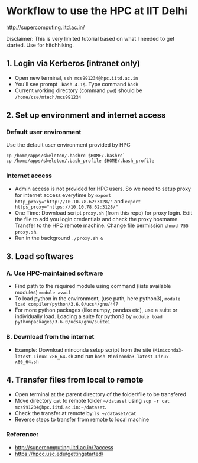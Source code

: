 # Workflow to use the HPC at IIT Delhi</br>
http://supercomputing.iitd.ac.in/   

Disclaimer: This is very limited tutorial based on what I needed to get started. Use for hitchhiking.

## 1. Login via Kerberos (intranet only)
- Open new terminal, `ssh mcs991234@hpc.iitd.ac.in`
- You'll see prompt `-bash-4.1$`. Type command `bash`
- Current working directory (command `pwd`) should be `/home/cse/mtech/mcs991234`

## 2. Set up environment and internet access
### Default user environment
Use the default user environment provided by HPC
```
cp /home/apps/skeleton/.bashrc $HOME/.bashrc`
cp /home/apps/skeleton/.bash_profile $HOME/.bash_profile
```

### Internet access
- Admin access is not provided for HPC users. So we need to setup proxy for internet access everytime by `export http_proxy="http://10.10.78.62:3128/"` and `export https_proxy="https://10.10.78.62:3128/"`
- One Time:  Download script `proxy.sh` (from this repo) for proxy login. Edit the file to add you login credentials and check the proxy hostname. Transfer to the HPC remote machine. Change file permission `chmod 755 proxy.sh`.
- Run in the background `./proxy.sh &`

## 3. Load softwares
### A. Use HPC-maintained software
- Find path to the required module using command (lists available modules) `module avail`
- To load python in the environment, (use path, here python3), `module load compiler/python/3.6.0/ucs4/gnu/447`
- For more python packages (like numpy, pandas etc), use a suite or individually load. Loading a suite for python3 by `module load pythonpackages/3.6.0/ucs4/gnu/suite1`

### B. Download from the internet
- Example: Download minconda setup script from the site (`Miniconda3-latest-Linux-x86_64.sh` and run `bash Miniconda3-latest-Linux-x86_64.sh`

## 4. Transfer files from local to remote
- Open terminal at the parent directory of the folder/file to be transfered
- Move directory `cat` to remote folder `~/dataset` using `scp -r cat mcs991234@hpc.iitd.ac.in:~/dataset`. 
- Check the transfer at remote by `ls ~/dataset/cat`
- Reverse steps to transfer from remote to local machine

### Reference:
- http://supercomputing.iitd.ac.in/?access
- https://hpcc.usc.edu/gettingstarted/

